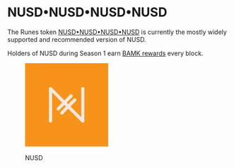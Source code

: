 # NUSD•NUSD•NUSD•NUSD

The Runes token [NUSD•NUSD•NUSD•NUSD](https://unisat.io/runes/detail/NUSD%E2%80%A2NUSD%E2%80%A2NUSD%E2%80%A2NUSD) is currently the mostly widely supported and recommended version of NUSD.

Holders of NUSD during Season 1 earn [BAMK rewards](https://app.gitbook.com/o/lfo0cE7iXE4350nipACw/s/L5vd9Yc2g4BdL74C5OqN/\~/changes/91/rewards/rewards-for-nusd-holders) every block.

<div align="left">

<figure><img src=".gitbook/assets/NUSD Logo.png" alt="" width="188"><figcaption><p>NUSD</p></figcaption></figure>

</div>
